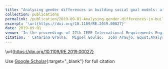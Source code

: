 ```yaml
---
title: "Analysing gender differences in building social goal models: a quasi-experiment"
collection: publications
permalink: /publication/2019-09-01-Analysing-gender-differences-in-building-social-goal-models-a-quasi-experiment
excerpt: '\url{https://doi.org/10.1109/RE.2019.00027}'
date: 2019-09-01
venue: 'In the proceedings of 27th IEEE International Requirements Engineering Conference'
citation: ' Catarina Gralha,  Miguel Goulão,  João Araujo, &quot;Analysing gender differences in building social goal models: a quasi-experiment.&quot; In the proceedings of 27th IEEE International Requirements Engineering Conference, 2019.'
---
```

\url{https://doi.org/10.1109/RE.2019.00027}

Use [Google Scholar](https://scholar.google.com/scholar?q=Analysing+gender+differences+in+building+social+goal+models:+a+quasi+experiment){:target="_blank"} for full citation